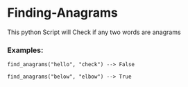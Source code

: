 # Finding-Anagrams

This python Script will Check if any two words are anagrams
### Examples:
`find_anagrams("hello", "check") --> False`

`find_anagrams("below", "elbow") --> True`
